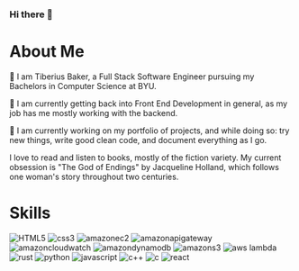 ### Hi there 👋

# About Me
💬 I am Tiberius Baker, a Full Stack Software Engineer pursuing my Bachelors in Computer Science at BYU.

🌱 I am currently getting back into Front End Development in general, as my job has me mostly working with the backend.

🔭 I am currently working on my portfolio of projects, and while doing so: try new things, write good clean code, and document everything as I go.

I love to read and listen to books, mostly of the fiction variety. My current obsession is "The God of Endings" by Jacqueline Holland, which follows one woman's story throughout two centuries.

# Skills

![HTML5](https://img.shields.io/badge/-HTML5-E34F26?style=for-the-badge&logo=html5&logoColor=white)
![css3](https://img.shields.io/badge/css3-1572B6?style=for-the-badge&logo=css3&logoColor=white)
![amazonec2](https://img.shields.io/badge/amazonec2-FF9900?style=for-the-badge&logo=amazonec2&logoColor=black)
![amazonapigateway](https://img.shields.io/badge/amazonapigateway-FF4F8B?style=for-the-badge&logo=amazonapigateway&logoColor=black)
![amazoncloudwatch](https://img.shields.io/badge/amazoncloudwatch-FF4F8B?style=for-the-badge&logo=amazoncloudwatch&logoColor=black)
![amazondynamodb](https://img.shields.io/badge/amazondynamodb-8C4FFF?style=for-the-badge&logo=amazondynamodb&logoColor=black)
![amazons3](https://img.shields.io/badge/amazons3-569A31?style=for-the-badge&logo=amazons3&logoColor=black)
![aws lambda](https://img.shields.io/badge/awslambda-FF9900?style=for-the-badge&logo=awslambda&logoColor=black)
![rust](https://img.shields.io/badge/rust-000000?style=for-the-badge&logo=rust&logoColor=white)
![python](https://img.shields.io/badge/python-3776AB?style=for-the-badge&logo=python&logoColor=white)
![javascript](https://img.shields.io/badge/javascript-F7DF1E?style=for-the-badge&logo=javascript&logoColor=white)
![c++](https://img.shields.io/badge/c++-00599C?style=for-the-badge&logo=C++&logoColor=white)
![c](https://img.shields.io/badge/c-A8B9CC?style=for-the-badge&logo=C&logoColor=white)
![react](https://img.shields.io/badge/react-61DAFB?style=for-the-badge&logo=React&logoColor=#white)
<!--
**TiberiusBaker/TiberiusBaker** is a ✨ _special_ ✨ repository because its `README.md` (this file) appears on your GitHub profile.

Here are some ideas to get you started:

- 🔭 I’m currently working on ...
- 🌱 I’m currently learning ...
- 👯 I’m looking to collaborate on ...
- 🤔 I’m looking for help with ...
- 💬 Ask me about ...
- 📫 How to reach me: ...
- 😄 Pronouns: ...
- ⚡ Fun fact: ...
-->
